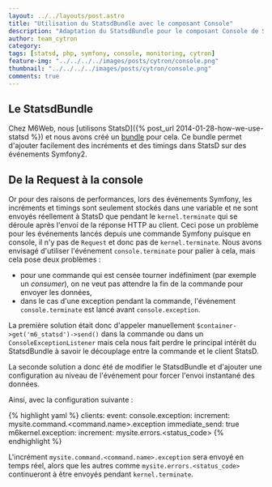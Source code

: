 ```yaml
---
layout: ../../layouts/post.astro
title: "Utilisation du StatsdBundle avec le composant Console"
description: "Adaptation du StatsdBundle pour le composant Console de Symfony"
author: team_cytron
category:
tags: [statsd, php, symfony, console, monitoring, cytron]
feature-img: "../../../../images/posts/cytron/console.png"
thumbnail: "../../../../images/posts/cytron/console.png"
comments: true
---
```

## Le StatsdBundle

Chez M6Web, nous [utilisons StatsD]({% post_url 2014-01-28-how-we-use-statsd %}) et nous avons créé un [bundle](https://github.com/BedrockStreaming/StatsdBundle) pour cela.
Ce bundle permet d'ajouter facilement des incréments et des timings dans StatsD sur des événements Symfony2.

## De la Request à la console

Or pour des raisons de performances, lors des événements Symfony, les incréments et timings sont seulement stockés dans une variable et ne sont envoyés réellement à StatsD que pendant le `kernel.terminate` qui se déroule après l'envoi de la réponse HTTP au client.
Ceci pose un problème pour les événements lancés depuis une commande Symfony puisque en console, il n'y pas de `Request` et donc pas de `kernel.terminate`.
Nous avons envisagé d'utiliser l'événement `console.terminate` pour palier à cela, mais cela pose deux problèmes :

* pour une commande qui est censée tourner indéfiniment (par exemple un *consumer*), on ne veut pas attendre la fin de la commande pour envoyer les données,
* dans le cas d'une exception pendant la commande, l'événement `console.terminate` est lancé avant `console.exception`.

La première solution était donc d'appeler manuellement `$container->get('m6_statsd')->send()` dans la commande ou dans un `ConsoleExceptionListener` mais cela nous fait perdre le principal intérêt du StatsdBundle à savoir le découplage entre la commande et le client StatsD.

La seconde solution a donc été de modifier le StatsdBundle et d'ajouter une configuration au niveau de l'événement pour forcer l'envoi instantané des données.

Ainsi, avec la configuration suivante :

{% highlight yaml %}
clients:
    event:
        console.exception:
            increment:      mysite.command.<command.name>.exception
            immediate_send: true
        m6kernel.exception:
            increment: mysite.errors.<status_code>
{% endhighlight %}

L'incrément `mysite.command.<command.name>.exception` sera envoyé en temps réel, alors que les autres comme `mysite.errors.<status_code>` continueront à être envoyés pendant `kernel.terminate`.
